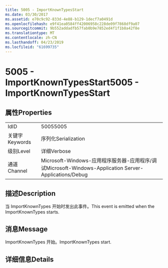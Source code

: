```yaml
---
title: 5005 - ImportKnownTypesStart
ms.date: 03/30/2017
ms.assetid: e70c9c92-833d-4e88-b129-1decf7a0491d
ms.openlocfilehash: e9f41ea0584ff42006958c228de09f7868df9a07
ms.sourcegitcommit: 9b552addadfb57fab0b9e7852ed4f1f1b8a42f8e
ms.translationtype: MT
ms.contentlocale: zh-CN
ms.lasthandoff: 04/23/2019
ms.locfileid: "61699735"
---
```

# <a name="5005---importknowntypesstart"></a><span data-ttu-id="f4038-102">5005 - ImportKnownTypesStart</span><span class="sxs-lookup"><span data-stu-id="f4038-102">5005 - ImportKnownTypesStart</span></span>
## <a name="properties"></a><span data-ttu-id="f4038-103">属性</span><span class="sxs-lookup"><span data-stu-id="f4038-103">Properties</span></span>  
  
|||  
|-|-|  
|<span data-ttu-id="f4038-104">Id</span><span class="sxs-lookup"><span data-stu-id="f4038-104">ID</span></span>|<span data-ttu-id="f4038-105">5005</span><span class="sxs-lookup"><span data-stu-id="f4038-105">5005</span></span>|  
|<span data-ttu-id="f4038-106">关键字</span><span class="sxs-lookup"><span data-stu-id="f4038-106">Keywords</span></span>|<span data-ttu-id="f4038-107">序列化</span><span class="sxs-lookup"><span data-stu-id="f4038-107">Serialization</span></span>|  
|<span data-ttu-id="f4038-108">级别</span><span class="sxs-lookup"><span data-stu-id="f4038-108">Level</span></span>|<span data-ttu-id="f4038-109">详细</span><span class="sxs-lookup"><span data-stu-id="f4038-109">Verbose</span></span>|  
|<span data-ttu-id="f4038-110">通道</span><span class="sxs-lookup"><span data-stu-id="f4038-110">Channel</span></span>|<span data-ttu-id="f4038-111">Microsoft-Windows-应用程序服务器-应用程序/调试</span><span class="sxs-lookup"><span data-stu-id="f4038-111">Microsoft-Windows-Application Server-Applications/Debug</span></span>|  
  
## <a name="description"></a><span data-ttu-id="f4038-112">描述</span><span class="sxs-lookup"><span data-stu-id="f4038-112">Description</span></span>  
 <span data-ttu-id="f4038-113">当 ImportKnownTypes 开始时发出此事件。</span><span class="sxs-lookup"><span data-stu-id="f4038-113">This event is emitted when the ImportKnownTypes starts.</span></span>  
  
## <a name="message"></a><span data-ttu-id="f4038-114">消息</span><span class="sxs-lookup"><span data-stu-id="f4038-114">Message</span></span>  
 <span data-ttu-id="f4038-115">ImportKnownTypes 开始。</span><span class="sxs-lookup"><span data-stu-id="f4038-115">ImportKnownTypes start.</span></span>  
  
## <a name="details"></a><span data-ttu-id="f4038-116">详细信息</span><span class="sxs-lookup"><span data-stu-id="f4038-116">Details</span></span>
